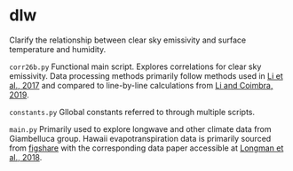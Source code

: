 # dlw

Clarify the relationship between clear sky emissivity and surface temperature and humidity. 

`corr26b.py`
Functional main script. Explores correlations for clear sky emissivity. 
Data processing methods primarily follow methods used in [Li et al., 2017](https://doi.org/10.1016/j.solener.2017.01.006) and compared to line-by-line calculations from [Li and Coimbra, 2019](https://doi.org/10.1016/j.ijheatmasstransfer.2019.02.040).

`constants.py` Gllobal constants referred to through multiple scripts. 

`main.py` Primarily used to explore longwave and other climate data from Giambelluca group. 
Hawaii evapotranspiration data is primarily sourced from [figshare](https://doi.org/10.6084/m9.figshare.c.3858208) with the corresponding data paper accessible at [Longman et al., 2018](https://doi.org/10.1038/sdata.2018.12).
